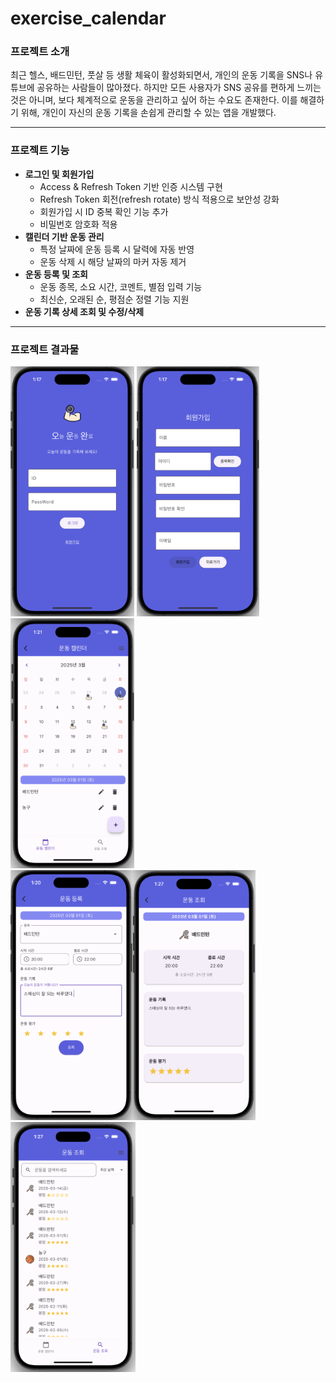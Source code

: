 # exercise_calendar

### 프로젝트 소개
 최근 헬스, 배드민턴, 풋살 등 생활 체육이 활성화되면서, 개인의 운동 기록을 SNS나 유튜브에 공유하는 사람들이 많아졌다. 하지만 모든 사용자가 SNS 공유를 편하게 느끼는 것은 아니며, 보다 체계적으로 운동을 관리하고 싶어 하는 수요도 존재한다. 이를 해결하기 위해, 개인이 자신의 운동 기록을 손쉽게 관리할 수 있는 앱을 개발했다.

---
### 프로젝트 기능
- **로그인 및 회원가입**
    - Access & Refresh Token 기반 인증 시스템 구현
    - Refresh Token 회전(refresh rotate) 방식 적용으로 보안성 강화
    - 회원가입 시 ID 중복 확인 기능 추가
    - 비밀번호 암호화 적용
- **캘린더 기반 운동 관리**
    - 특정 날짜에 운동 등록 시 달력에 자동 반영
    - 운동 삭제 시 해당 날짜의 마커 자동 제거
- **운동 등록 및 조회**
    - 운동 종목, 소요 시간, 코멘트, 별점 입력 기능
    - 최신순, 오래된 순, 평점순 정렬 기능 지원
-  **운동 기록 상세 조회 및 수정/삭제**
---
### 프로젝트 결과물
<img src="/imgs/로그인.png" alt="로그인" height=400> <img src="/imgs/회원가입.png" alt="회원가입" height=400><img src="/imgs/메인.png" alt="메입" height=400>  
<img src="/imgs/등록.png" alt="등록" height=400><img src="/imgs/상세조회.png" alt="상세조회" height=400> <img src="/imgs/조회.png" alt="조회" height=400>
